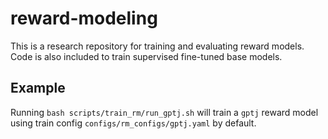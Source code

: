 # reward-modeling

This is a research repository for training and evaluating reward models. Code is also included to train supervised fine-tuned base models.

## Example

Running `bash scripts/train_rm/run_gptj.sh` will train a `gptj` reward model using train config `configs/rm_configs/gptj.yaml` by default. 
